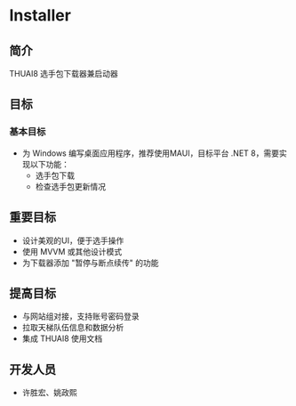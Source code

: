 # Installer

## 简介

THUAI8 选手包下载器兼启动器

## 目标

### 基本目标

- 为 Windows 编写桌面应用程序，推荐使用MAUI，目标平台 .NET 8，需要实现以下功能：
  - 选手包下载
  - 检查选手包更新情况

## 重要目标

- 设计美观的UI，便于选手操作
- 使用 MVVM 或其他设计模式
- 为下载器添加 "暂停与断点续传" 的功能

## 提高目标

- 与网站组对接，支持账号密码登录
- 拉取天梯队伍信息和数据分析
- 集成 THUAI8 使用文档

## 开发人员

- 许胜宏、姚政熙